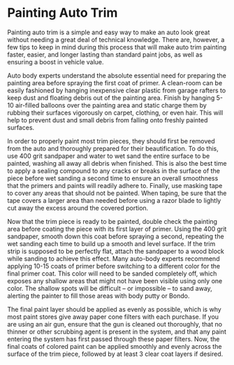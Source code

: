 # Painting Auto Trim

Painting auto trim is a simple and easy way to make an auto look great without needing a great deal of technical knowledge. There are, however, a few tips to keep in mind during this process that will make auto trim painting faster, easier, and longer lasting than standard paint jobs, as well as ensuring a boost in vehicle value.

Auto body experts understand the absolute essential need for preparing the painting area before spraying the first coat of primer. A clean-room can be easily fashioned by hanging inexpensive clear plastic from garage rafters to keep dust and floating debris out of the painting area. Finish by hanging 5-10 air-filled balloons over the painting area and static charge them by rubbing their surfaces vigorously on carpet, clothing, or even hair. This will help to prevent dust and small debris from falling onto freshly painted surfaces.

In order to properly paint most trim pieces, they should first be removed from the auto and thoroughly prepared for their beautification. To do this, use 400 grit sandpaper and water to wet sand the entire surface to be painted, washing all away all debris when finished. This is also the best time to apply a sealing compound to any cracks or breaks in the surface of the piece before wet sanding a second time to ensure an overall smoothness that the primers and paints will readily adhere to. Finally, use masking tape to cover any areas that should not be painted. When taping, be sure that the tape covers a larger area than needed before using a razor blade to lightly cut away the excess around the covered portion. 

Now that the trim piece is ready to be painted, double check the painting area before coating the piece with its first layer of primer. Using the 400 grit sandpaper, smooth down this coat before spraying a second, repeating the wet sanding each time to build up a smooth and level surface. If the trim strip is supposed to be perfectly flat, attach the sandpaper to a wood block while sanding to achieve this effect. Many auto-body experts recommend applying 10-15 coats of primer before switching to a different color for the final primer coat. This color will need to be sanded completely off, which exposes any shallow areas that might not have been visible using only one color. The shallow spots will be difficult – or impossible – to sand away, alerting the painter to fill those areas with body putty or Bondo.

The final paint layer should be applied as evenly as possible, which is why most paint stores give away paper cone filters with each purchase. If you are using an air gun, ensure that the gun is cleaned out thoroughly, that no thinner or other scrubbing agent is present in the system, and that any paint entering the system has first passed through these paper filters. Now, the final coats of colored paint can be applied smoothly and evenly across the surface of the trim piece, followed by at least 3 clear coat layers if desired. 

